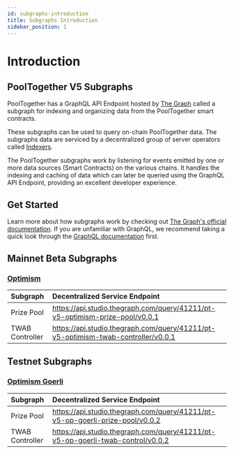 ```yaml
---
id: subgraphs-introduction
title: Subgraphs Introduction
sidebar_position: 1
---
```


# Introduction

## PoolTogether V5 Subgraphs

PoolTogether has a GraphQL API Endpoint hosted by [The Graph](https://thegraph.com/docs/en/about/#what-the-graph-is) called a subgraph for indexing and organizing data from the PoolTogether smart contracts.

These subgraphs can be used to query on-chain PoolTogether data. The subgraphs data are serviced by a decentralized group of server operators called [Indexers](https://thegraph.com/docs/en/network/indexing/).

The PoolTogether subgraphs work by listening for events emitted by one or more data sources (Smart Contracts) on the various chains. It handles the indexing and caching of data which can later be queried using the GraphQL API Endpoint, providing an excellent developer experience.

## Get Started

Learn more about how subgraphs work by checking out [The Graph's official documentation](https://thegraph.com/docs/en/). If you are unfamiliar with GraphQL, we recommend taking a quick look through the [GraphQL documentation](https://graphql.org/learn/) first.

## Mainnet Beta Subgraphs

### [Optimism](../../deployments/beta)

| Subgraph | Decentralized Service Endpoint |
| :-- | :-- |
| Prize Pool | https://api.studio.thegraph.com/query/41211/pt-v5-optimism-prize-pool/v0.0.1 |
| TWAB Controller | https://api.studio.thegraph.com/query/41211/pt-v5-optimism-twab-controller/v0.0.1 |

## Testnet Subgraphs

### [Optimism Goerli](../../deployments/testnet#optimism-goerli)

| Subgraph | Decentralized Service Endpoint |
| :-- | :-- |
| Prize Pool | https://api.studio.thegraph.com/query/41211/pt-v5-op-goerli-prize-pool/v0.0.2 |
| TWAB Controller | https://api.studio.thegraph.com/query/41211/pt-v5-op-goerli-twab-control/v0.0.2 |


